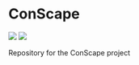 # ConScape

[![][pipeline-status-img]][pipeline-status-url] [![][docs-dev-img]][docs-dev-url]

Repository for the ConScape project

[pipeline-status-img]: https://gitlab.com/ConScape/ConScape.jl/badges/master/pipeline.svg
[pipeline-status-url]: https://gitlab.com/ConScape/ConScape.jl/commits/master

[docs-dev-img]: https://img.shields.io/badge/docs-dev-blue.svg
[docs-dev-url]: https://conscape.gitlab.io/ConScape.jl/